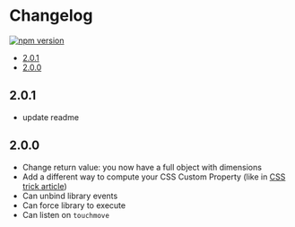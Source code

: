 # Changelog

[![npm version](https://badge.fury.io/js/vh-check.svg)](https://badge.fury.io/js/vh-check)

<!-- START doctoc generated TOC please keep comment here to allow auto update -->
<!-- DON'T EDIT THIS SECTION, INSTEAD RE-RUN doctoc TO UPDATE -->


- [2.0.1](#201)
- [2.0.0](#200)

<!-- END doctoc generated TOC please keep comment here to allow auto update -->

## 2.0.1

- update readme

## 2.0.0

- Change return value: you now have a full object with dimensions
- Add a different way to compute your CSS Custom Property (like in [CSS trick article](https://css-tricks.com/the-trick-to-viewport-units-on-mobile))
- Can unbind library events
- Can force library to execute
- Can listen on `touchmove`

